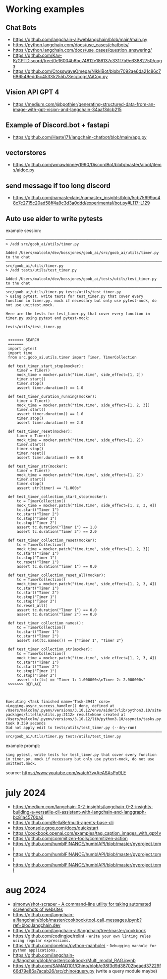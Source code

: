 # Working examples

## Chat Bots

- <https://github.com/langchain-ai/weblangchain/blob/main/main.py>
- <https://python.langchain.com/docs/use_cases/chatbots/>
- <https://python.langchain.com/docs/use_cases/question_answering/>
- <https://github.com/Kav-K/GPTDiscord/tree/0e16004b6bc74812e186137c331f7b9e63882750/cogs>
- <https://github.com/CrosswaveOmega/NikkiBot/blob/7092ae6da21c86c7686549edd5c45335255b73ec/cogs/AiCog.py>

## Vision API GPT 4

- <https://medium.com/@bpothier/generating-structured-data-from-an-image-with-gpt-vision-and-langchain-34aaf3dcb215>

## Example of Discord.bot + fastapi

- <https://github.com/Haste171/langchain-chatbot/blob/main/app.py>

## vectorstores

- <https://github.com/wmawhinney1990/DiscordBot/blob/master/aibot/items/aidoc.py>

## send message if too long discord

- <https://github.com/namastexlabs/namastex_insights/blob/5cb75699ac48c7c2715c20ad58ff4a9c3d3a0ddd/experimental/bot.py#L117-L129>

## Auto use aider to write pytests

example session:

```
──────────────────────────────────────────────────────────────────────────────────────────────────────────────────────────────────────────────────────────────────────
> /add src/goob_ai/utils/timer.py

Added /Users/malcolm/dev/bossjones/goob_ai/src/goob_ai/utils/timer.py to the chat
──────────────────────────────────────────────────────────────────────────────────────────────────────────────────────────────────────────────────────────────────────
src/goob_ai/utils/timer.py
> /add tests/utils/test_timer.py

Added /Users/malcolm/dev/bossjones/goob_ai/tests/utils/test_timer.py to the chat
──────────────────────────────────────────────────────────────────────────────────────────────────────────────────────────────────────────────────────────────────────
src/goob_ai/utils/timer.py tests/utils/test_timer.py
> using pytest, write tests for test_timer.py that cover every function in timer.py. mock if necessary but only use pytest-mock, do not use unittest.mock.

Here are the tests for test_timer.py that cover every function in timer.py using pytest and pytest-mock:

tests/utils/test_timer.py


 <<<<<<< SEARCH
 =======
 import pytest
 import time
 from src.goob_ai.utils.timer import Timer, TimerCollection

 def test_timer_start_stop(mocker):
     timer = Timer()
     mock_time = mocker.patch("time.time", side_effect=[1, 2])
     timer.start()
     timer.stop()
     assert timer.duration() == 1.0

 def test_timer_duration_running(mocker):
     timer = Timer()
     mock_time = mocker.patch("time.time", side_effect=[1, 2, 3])
     timer.start()
     assert timer.duration() == 1.0
     timer.stop()
     assert timer.duration() == 2.0

 def test_timer_reset(mocker):
     timer = Timer()
     mock_time = mocker.patch("time.time", side_effect=[1, 2])
     timer.start()
     timer.stop()
     timer.reset()
     assert timer.duration() == 0.0

 def test_timer_str(mocker):
     timer = Timer()
     mock_time = mocker.patch("time.time", side_effect=[1, 2])
     timer.start()
     timer.stop()
     assert str(timer) == "1.000s"

 def test_timer_collection_start_stop(mocker):
     tc = TimerCollection()
     mock_time = mocker.patch("time.time", side_effect=[1, 2, 3, 4])
     tc.start("Timer 1")
     tc.start("Timer 2")
     tc.stop("Timer 1")
     tc.stop("Timer 2")
     assert tc.duration("Timer 1") == 1.0
     assert tc.duration("Timer 2") == 2.0

 def test_timer_collection_reset(mocker):
     tc = TimerCollection()
     mock_time = mocker.patch("time.time", side_effect=[1, 2, 3])
     tc.start("Timer 1")
     tc.stop("Timer 1")
     tc.reset("Timer 1")
     assert tc.duration("Timer 1") == 0.0

 def test_timer_collection_reset_all(mocker):
     tc = TimerCollection()
     mock_time = mocker.patch("time.time", side_effect=[1, 2, 3, 4])
     tc.start("Timer 1")
     tc.start("Timer 2")
     tc.stop("Timer 1")
     tc.stop("Timer 2")
     tc.reset_all()
     assert tc.duration("Timer 1") == 0.0
     assert tc.duration("Timer 2") == 0.0

 def test_timer_collection_names():
     tc = TimerCollection()
     tc.start("Timer 1")
     tc.start("Timer 2")
     assert set(tc.names()) == {"Timer 1", "Timer 2"}

 def test_timer_collection_str(mocker):
     tc = TimerCollection()
     mock_time = mocker.patch("time.time", side_effect=[1, 2, 3, 4])
     tc.start("Timer 1")
     tc.start("Timer 2")
     tc.stop("Timer 1")
     tc.stop("Timer 2")
     assert str(tc) == "Timer 1: 1.000000s\nTimer 2: 2.000000s"
 >>>>>>> REPLACE



Executing <Task finished name='Task-3941' coro=<Logging.async_success_handler() done, defined at /Users/malcolm/.pyenv/versions/3.10.12/envs/aider3/lib/python3.10/site-packages/litellm/utils.py:2112> result=None created at /Users/malcolm/.pyenv/versions/3.10.12/lib/python3.10/asyncio/tasks.py:636> took 0.359 seconds
Did not apply edit to tests/utils/test_timer.py (--dry-run)
──────────────────────────────────────────────────────────────────────────────────────────────────────────────────────────────────────────────────────────────────────
src/goob_ai/utils/timer.py tests/utils/test_timer.py
```

example prompt:

`sing pytest, write tests for test_timer.py that cover every function in timer.py. mock if necessary but only use pytest-mock, do not use unittest.mock.`

source: <https://www.youtube.com/watch?v=AeASAsPp9LE>

# july 2024

- <https://medium.com/langchain-0-2-insights/langchain-0-2-insights-building-a-versatile-cli-assistant-with-langchain-and-langgraph-bc81a4570ba2>
- <https://github.com/BellaBe/multi-agents-base-cli>
- <https://console.groq.com/docs/quickstart>
- <https://cookbook.openai.com/examples/tag_caption_images_with_gpt4v>
- https://github.com/commitizen-tools/commitizen-action
- https://github.com/humblFINANCE/humblAPI/blob/master/pyproject.toml
- https://github.com/humblFINANCE/humblAPI/blob/master/pyproject.toml
- https://github.com/humblFINANCE/humblAPI/blob/master/pyproject.toml

# aug 2024

- [simonw/shot-scraper - A command-line utility for taking automated screenshots of websites](https://github.com/simonw/shot-scraper)
- https://github.com/langchain-ai/langchain/blob/master/cookbook/tool_call_messages.ipynb?ref=blog.langchain.dev
- https://github.com/langchain-ai/langchain/tree/master/cookbook
- https://github.com/codingjoe/relint - `Write your own linting rules using regular expressions.`
- https://github.com/ionelmc/python-manhole/ - `Debugging manhole for python applications.`
- https://github.com/langchain-ai/langchain/blob/master/cookbook/Multi_modal_RAG.ipynb
- https://github.com/SAMAD101/Chino/blob/e38f3d9d38702beaed37229f66d79e86a7acab26/src/chino/query.py (write a query module maybe)
